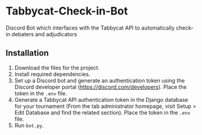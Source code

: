 # Tabbycat-Check-in-Bot
Discord Bot which interfaces with the Tabbycat API to automatically check-in debaters and adjudicators 

## Installation
1. Download the files for the project.
2. Install required dependencies. 
3. Set up a Discord bot and generate an authentication token using the Discord developer portal (https://discord.com/developers). Place the token in the ```.env``` file. 
4. Generate a Tabbycat API authentication token in the Django database for your tournament (From the tab administrator homepage, visit Setup > Edit Database and find the related section). Place the token in the ```.env``` file. 
5. Run  ```bot.py```.
